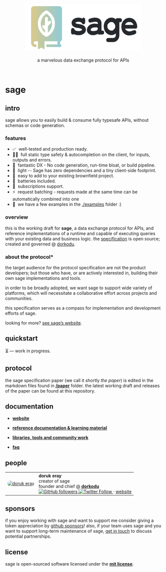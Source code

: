 <p align="center">
  <a href="https://libre.dorkodu.com/sage">
      <img alt="Sage" src="resources/sage-M.png"
      style="height: 150px !important; margin: 5px auto !important;" />
  </a>
</p>
<p align="center">
  a marvelous data exchange protocol for APIs
</p>
<br>

# sage

## intro

sage allows you to easily build & consume fully typesafe APIs, without schemas or code generation.

### features

- ✅&nbsp; well-tested and production ready.
- 🧙‍♂️&nbsp; full static type safety & autocompletion on the client, for inputs, outputs and errors.
- 🐎&nbsp; fantastic DX - No code generation, run-time bloat, or build pipeline.
- 🍃&nbsp; light -- Sage has zero dependencies and a tiny client-side footprint.
- 🐻&nbsp; easy to add to your existing brownfield project.
- 🔋&nbsp; batteries included.
- 🥃&nbsp; subscriptions support.
- ⚡️&nbsp; request batching - requests made at the same time can be automatically combined into one
- 👀&nbsp; we have a few examples in the [./examples](./examples) folder :)

### overview

this is the working draft for **sage**, a data exchange protocol for APIs, and reference implementations of a runtime and capable of executing queries with your existing data and business logic. the [specification](https://libre.dorkodu.com/sage/paper) is open source; created and governed @ [dorkodu](https://dorkodu.com).

### about the protocol*

the target audience for the protocol specification are not the product developers; but those who have, or are actively interested in, building their own sage implementations and tools.

in order to be broadly adopted, we want sage to support wide variety of platforms, which will necessitate a collaborative effort across projects and communities. 

this specification serves as a compass for implementation and development efforts of sage.

looking for more? [see sage’s website](https://libre.dorkodu.com/sage/).


## quickstart

⏳ — work in progress.

## protocol

the sage specification paper (we call it shortly _the paper_) is edited in the markdown files found in [**/paper**](./paper) folder.
the latest working draft and releases of the paper can be found at this repository.

## documentation

- **[website](https://libre.dorkodu.com/sage/)**

- **[reference documentation & learning material](https://libre.dorkodu.com/sage/learn/)**

- **[libraries, tools and community work](https://libre.dorkodu.com/sage/code/)**

- **[faq](https://libre.dorkodu.com/sage/faq/)**

## people

<table>
  <tr>
    <td align="center">
      <a href="https://doruk.dorkodu.com">
        <img src="https://avatars.githubusercontent.com/u/68155490?v=4" width="100px;" style="border-radius:100px;" alt="doruk eray"/>
        <br />
      </a>
    </td>
    <td>
			<b>doruk eray</b>
      <br>
      creator of sage
			<br>
      founder and chief @ <b><a href="https://dorkodu.com">dorkodu</a></b>
			<br>
      <a href="https://github.com/dorukeray">
      	<img alt="GitHub followers" src="https://img.shields.io/github/followers/dorukeray?label=%40dorukeray&style=social">
			</a>
      <a href="https://twitter.com/d0rukeray">
				<img alt="Twitter Follow" src="https://img.shields.io/twitter/follow/d0rukeray?style=social">
			</a>
      · <a href="https://doruk.dorkodu.com">website</a>
    </td>
  </tr>
</table>

## sponsors

if you enjoy working with sage and want to support me consider giving a token appreciation by [github sponsors](https://github.com/sponsors/dorukeray)!
also, if your team uses sage and you want to support long-term maintenance of sage, [get in touch](mailto:doruk@dorkodu.com) to discuss potential partnerships.

## license
sage is open-sourced software licensed under the [**mit license**](LICENSE).